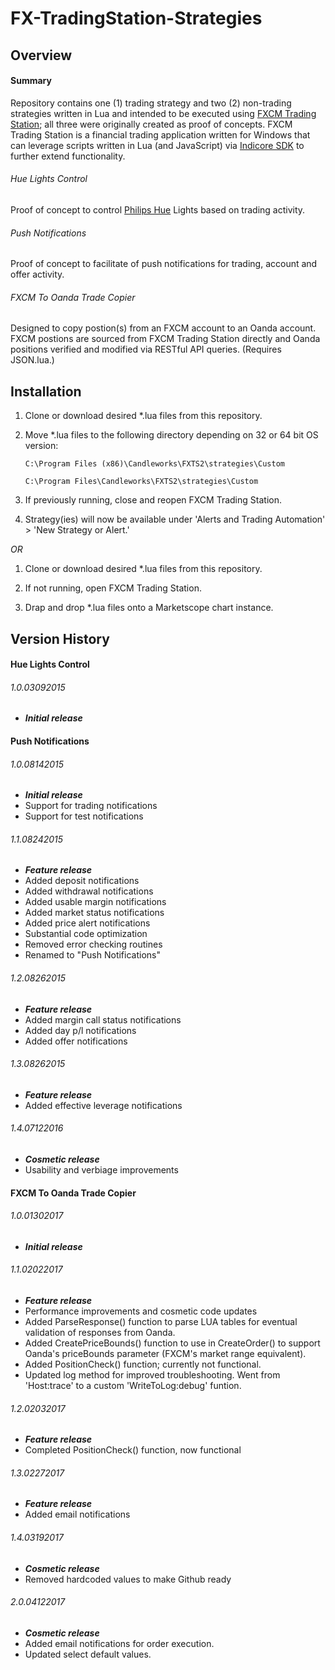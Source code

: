 # FX-TradingStation-Strategies

## Overview
#### Summary
Repository contains one (1) trading strategy and two (2) non-trading strategies written in Lua and intended to be executed using [FXCM Trading Station](https://www.fxcm.com/uk/platforms/trading-station/innovative-platform/); all three were originally created as proof of concepts. FXCM Trading Station is a financial trading application written for Windows that can leverage scripts written in Lua (and JavaScript) via [Indicore SDK](http://www.fxcodebase.com/bin/products/IndicoreSDK/3.3.0/help/Lua/web-content.html) to further extend functionality.

###### Hue Lights Control
Proof of concept to control [Philips Hue](http://www2.meethue.com/en-us/) Lights based on trading activity.

###### Push Notifications
Proof of concept to facilitate of push notifications for trading, account and offer activity.

###### FXCM To Oanda Trade Copier
Designed to copy postion(s) from an FXCM account to an Oanda account.  FXCM postions are sourced from FXCM Trading Station directly and Oanda positions verified and modified via RESTful API queries.  (Requires JSON.lua.)

## **Installation**
1. Clone or download desired *.lua files from this repository.

2. Move *.lua files to the following directory depending on 32 or 64 bit OS version:

	`C:\Program Files (x86)\Candleworks\FXTS2\strategies\Custom`

	`C:\Program Files\Candleworks\FXTS2\strategies\Custom`

3. If previously running, close and reopen FXCM Trading Station.

4. Strategy(ies) will now be available under 'Alerts and Trading Automation' > 'New Strategy or Alert.'

*OR*

1. Clone or download desired *.lua files from this repository.

2. If not running, open FXCM Trading Station.

3. Drap and drop *.lua files onto a Marketscope chart instance.

## Version History

#### Hue Lights Control
###### 1.0.03092015
- ***Initial release***

#### Push Notifications
###### 1.0.08142015
- ***Initial release***
- Support for trading notifications
- Support for test notifications

###### 1.1.08242015
- ***Feature release***
- Added deposit notifications
- Added withdrawal notifications
- Added usable margin notifications
- Added market status notifications
- Added price alert notifications
- Substantial code optimization
- Removed error checking routines
- Renamed to "Push Notifications"

###### 1.2.08262015
- ***Feature release***
- Added margin call status notifications
- Added day p/l notifications
- Added offer notifications
            
###### 1.3.08262015
- ***Feature release***
- Added effective leverage notifications 
                  
###### 1.4.07122016
- ***Cosmetic release***
- Usability and verbiage improvements

#### FXCM To Oanda Trade Copier
###### 1.0.01302017
- ***Initial release***

###### 1.1.02022017
- ***Feature release***
- Performance improvements and cosmetic code updates
- Added ParseResponse() function to parse LUA tables for eventual validation of responses from Oanda.
- Added CreatePriceBounds() function to use in CreateOrder() to support Oanda's priceBounds parameter (FXCM's market range equivalent).
- Added PositionCheck() function; currently not functional.
- Updated log method for improved troubleshooting.  Went from 'Host:trace' to a custom 'WriteToLog:debug' funtion.

###### 1.2.02032017
- ***Feature release***
- Completed PositionCheck() function, now functional

###### 1.3.02272017
- ***Feature release***
- Added email notifications

###### 1.4.03192017
- ***Cosmetic release***
- Removed hardcoded values to make Github ready

###### 2.0.04122017
- ***Cosmetic release***
- Added email notifications for order execution.
- Updated select default values.